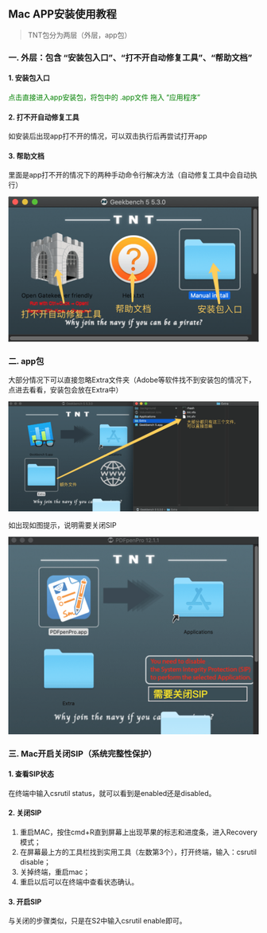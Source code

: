 ## Mac APP安装使用教程


> TNT包分为两层（外层，app包）

### 一. 外层：包含 “安装包入口”、“打不开自动修复工具”、“帮助文档”
#### 1. 安装包入口
<font color='green'>点击直接进入app安装包，将包中的 .app文件 拖入 “应用程序”</font>
#### 2. 打不开自动修复工具
如安装后出现app打不开的情况，可以双击执行后再尝试打开app
#### 3. 帮助文档
里面是app打不开的情况下的两种手动命令行解决方法（自动修复工具中会自动执行）

![](./assets/1.png)

### 二. app包
大部分情况下可以直接忽略Extra文件夹（Adobe等软件找不到安装包的情况下，点进去看看，安装包会放在Extra中）

![](./assets/2.png)

如出现如图提示，说明需要关闭SIP

![](./assets/3.png)

### 三. Mac开启关闭SIP（系统完整性保护）
#### 1. 查看SIP状态
在终端中输入csrutil status，就可以看到是enabled还是disabled。
#### 2. 关闭SIP
1. 重启MAC，按住cmd+R直到屏幕上出现苹果的标志和进度条，进入Recovery模式；
2. 在屏幕最上方的工具栏找到实用工具（左数第3个），打开终端，输入：csrutil disable；
3. 关掉终端，重启mac；
4. 重启以后可以在终端中查看状态确认。
#### 3. 开启SIP
与关闭的步骤类似，只是在S2中输入csrutil enable即可。


